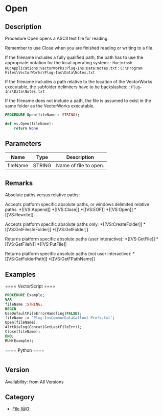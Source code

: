 # Open

## Description
Procedure Open opens a ASCII text file for reading.

Remember to use Close when you are finished reading or writing to a file.


If the filename includes a fully qualified path, the path has to use the appropriate notation for the local operating system:
: <code>Macintosh HD:Applications:VectorWorks:Plug-Ins:Data:Notes.txt</code>
: <code>C:\Program Files\VectorWorks\Plug-Ins\Data\Notes.txt</code>


If the filename includes a path relative to the location of the VectorWorks executable, the subfolder delimiters have to be backslashes:
: <code>Plug-Ins\Data\Notes.txt</code>


If the filename does not include a path, the file is assumed to exist in the same folder as the VectorWorks executable.

```pascal
PROCEDURE Open(fileName : STRING);
```

```python
def vs.Open(fileName):
    return None
```

## Parameters
|Name|Type|Description|
|---|---|---|
|fileName|STRING|Name of file to open.|

## Remarks
Absolute paths versus relative paths:

Accepts platform specific absolute paths, or windows delimited relative paths:
*[[VS:Append]]
*[[VS:Close]]
*[[VS:EOF]]
*[[VS:Open]]
*[[VS:Rewrite]]

Accepts platform specific absolute paths only:
*[[VS:CreateFolder]]
*[[VS:GetFilesInFolder]]
*[[VS:GetFolder]]

Returns platform specific absolute paths (user interactive):
*[[VS:GetFile]]
*[[VS:GetFileN]]
*[[VS:PutFile]]

Returns platform specific absolute paths (not user interactive):
*[[VS:GetFolderPath]]
*[[VS:GetFPathName]]

## Examples
==== VectorScript ====
```pascal
PROCEDURE Example;
VAR
fileName :STRING;
BEGIN
UseDefaultFileErrorHandling(FALSE);
fileName := 'Plug-InsCommonDataCallout Prefs.txt';
Open(fileName);
AlrtDialog(Concat(GetLastFileErr));
Close(fileName);
END;
RUN(Example);
```
==== Python ====
```python

```

## Version
Availability: from All Versions

## Category
* [File I@O](../Categories/File%20IO.md)
